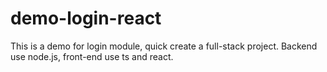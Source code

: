 # demo-login-react
This is a demo for login module, quick create a full-stack project. Backend use node.js, front-end use  ts and react.
